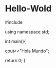 # Hello-Wold

#include<iostream>

using namespace std;

int main(){

  cout<<"Hola Mundo";

  return 0;
}
